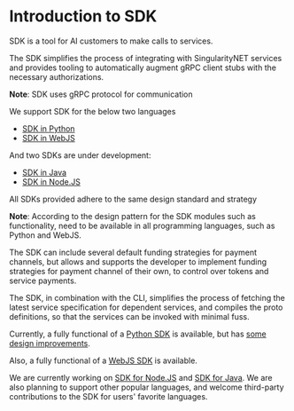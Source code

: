 # Introduction to SDK

SDK is a tool for AI customers to make calls to services.

The SDK simplifies the process of integrating with SingularityNET services and
provides tooling to automatically augment gRPC client stubs with the necessary
authorizations.

**Note**:  SDK uses gRPC protocol for communication 

We support SDK for the below two languages 

- [SDK in Python](/docs/products/DecentralizedAIPlatform/SDK/PythonSDK/getting-started-guide/)
- [SDK in WebJS](/docs/products/DecentralizedAIPlatform/SDK/JavascriptSDKs/WebJsSDK/getting-started-guide/)

And two SDKs are under development:

- [SDK in Java](/docs/products/DecentralizedAIPlatform/SDK/JavaSDK/getting-started-guide/)
- [SDK in Node.JS](/docs/products/DecentralizedAIPlatform/SDK/JavascriptSDKs/NodeJsSDK/getting-started-guide/)

All SDKs provided adhere to the same design standard and strategy

**Note**:  According  to the design pattern for the SDK modules such as
functionality, need to be available in all programming languages, such as
Python and WebJS. 

The SDK can include several default funding strategies for payment channels,
but allows and supports the developer to implement funding strategies for
payment channel of their own, to control over tokens and service payments.

The SDK, in combination with the CLI, simplifies the process of fetching the
latest service specification for dependent services, and compiles the proto
definitions, so that the services can be invoked with minimal fuss.

Currently, a fully functional of a [Python SDK](https://github.com/singnet/snet-sdk-python) is available, but has 
[some design improvements](https://github.com/singnet/snet-sdk-python/issues/16).

Also, a fully functional of a [WebJS SDK](https://github.com/singnet/snet-sdk-js/tree/master/packages/web) is available. 

We are currently working on [SDK for Node.JS](https://github.com/singnet/snet-sdk-js/tree/master/packages/nodejs) 
and [SDK for Java](https://github.com/singnet/snet-sdk-java). We are also planning to support other popular languages, 
and welcome third-party contributions to the SDK for users' favorite languages.
